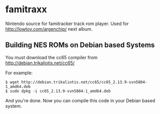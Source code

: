famitraxx
=========

Nintendo source for famitracker track rom player. Used for http://lowtoy.com/argenchip/ next album.

Building NES ROMs on Debian based Systems
-----------------------------------------

You must download the cc65 compiler from 
http://debian.trikaliotis.net/cc65/

For example:
```
$ wget http://debian.trikaliotis.net/cc65/cc65_2.13.9-svn5804-1_amd64.deb
$ sudo dpkg -i cc65_2.13.9-svn5804-1_amd64.deb

```
And you're done. Now you can compile this code in your Debian based system.


